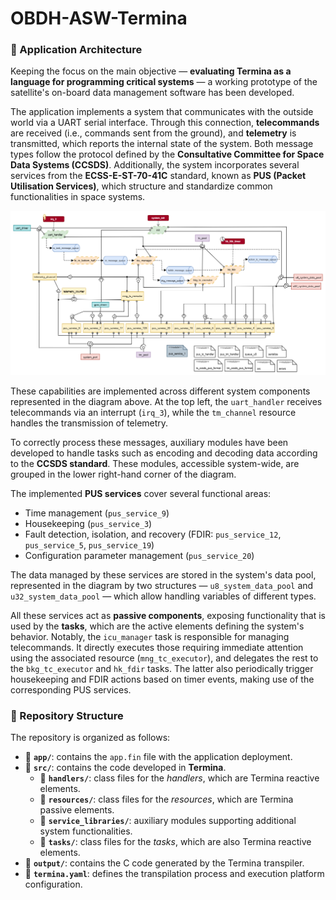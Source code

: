 # OBDH-ASW-Termina

### 🧩 Application Architecture

Keeping the focus on the main objective — **evaluating Termina as a language for programming critical systems** — a working prototype of the satellite's on-board data management software has been developed.

The application implements a system that communicates with the outside world via a UART serial interface. Through this connection, **telecommands** are received (i.e., commands sent from the ground), and **telemetry** is transmitted, which reports the internal state of the system. Both message types follow the protocol defined by the **Consultative Committee for Space Data Systems (CCSDS)**. Additionally, the system incorporates several services from the **ECSS-E-ST-70-41C** standard, known as **PUS (Packet Utilisation Services)**, which structure and standardize common functionalities in space systems.

![Application architecture diagram](docs/images/architecture_diagram.png)

These capabilities are implemented across different system components represented in the diagram above. At the top left, the `uart_handler` receives telecommands via an interrupt (`irq_3`), while the `tm_channel` resource handles the transmission of telemetry.

To correctly process these messages, auxiliary modules have been developed to handle tasks such as encoding and decoding data according to the **CCSDS standard**. These modules, accessible system-wide, are grouped in the lower right-hand corner of the diagram.

The implemented **PUS services** cover several functional areas:
- Time management (`pus_service_9`)
- Housekeeping (`pus_service_3`)
- Fault detection, isolation, and recovery (FDIR: `pus_service_12`, `pus_service_5`, `pus_service_19`)
- Configuration parameter management (`pus_service_20`)

The data managed by these services are stored in the system's data pool, represented in the diagram by two structures — `u8_system_data_pool` and `u32_system_data_pool` — which allow handling variables of different types.

All these services act as **passive components**, exposing functionality that is used by the **tasks**, which are the active elements defining the system's behavior. Notably, the `icu_manager` task is responsible for managing telecommands. It directly executes those requiring immediate attention using the associated resource (`mng_tc_executor`), and delegates the rest to the `bkg_tc_executor` and `hk_fdir` tasks. The latter also periodically trigger housekeeping and FDIR actions based on timer events, making use of the corresponding PUS services.



### 📁 Repository Structure

The repository is organized as follows:

- 📁 **`app/`**: contains the `app.fin` file with the application deployment.
- 📁 **`src/`**: contains the code developed in **Termina**.
  - 📁 **`handlers/`**: class files for the *handlers*, which are Termina reactive elements.
  - 📁 **`resources/`**: class files for the *resources*, which are Termina passive elements.
  - 📁 **`service_libraries/`**: auxiliary modules supporting additional system functionalities.
  - 📁 **`tasks/`**: class files for the *tasks*, which are also Termina reactive elements.
- 📁 **`output/`**: contains the C code generated by the Termina transpiler.
- 🧾 **`termina.yaml`**: defines the transpilation process and execution platform configuration.


